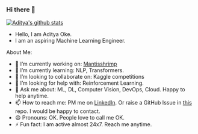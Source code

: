 ### Hi there 👋

[![Aditya's github stats](https://github-readme-stats.vercel.app/api?username=oke-aditya)](https://github.com/anuraghazra/github-readme-stats)

- Hello, I am Aditya Oke.
- I am an aspiring Machine Learning Engineer.

About Me:

- 🔭 I’m currently working on: [Mantisshrimp](https://github.com/lgvaz/mantisshrimp)
- 🌱 I’m currently learning: NLP, Transformers. 
- 👯 I’m looking to collaborate on: Kaggle competitions
- 🤔 I’m looking for help with: Reinforcement Learning.
- 💬 Ask me about: ML, DL, Computer Vision, DevOps, Cloud. Happy to help anytime.
- 📫 How to reach me: PM me on [LinkedIn](https://www.linkedin.com/in/aditya-oke-99b74717a/). Or raise a GitHub Issue in [this](https://github.com/oke-aditya/oke-aditya) repo. I would be happy to contact.
- 😄 Pronouns: OK. People love to call me OK.
- ⚡ Fun fact: I am active almost 24x7. Reach me anytime.

